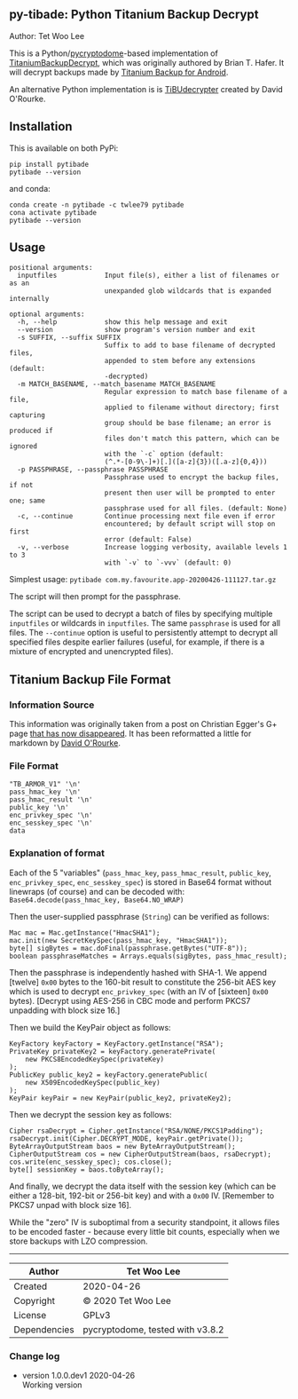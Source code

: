 py-tibade: Python Titanium Backup Decrypt
-----------------------------------------
Author: Tet Woo Lee

This is a Python/[pycryptodome]-based implementation of [TitaniumBackupDecrypt],
which was originally authored by Brian T. Hafer. It will decrypt backups made 
by [Titanium Backup for Android].

[pycryptodome]: https://www.pycryptodome.org/en/latest/
[TitaniumBackupDecrypt]: https://github.com/bhafer/TitaniumBackupDecrypt
[Titanium Backup for Android]: https://www.titaniumtrack.com/titanium-backup.html

An alternative Python implementation is is [TiBUdecrypter](https://github.com/phyber/TiBUdecrypter)
created by David O'Rourke.

## Installation

This is available on both PyPi:
```
pip install pytibade
pytibade --version
```

and conda:
```
conda create -n pytibade -c twlee79 pytibade
cona activate pytibade
pytibade --version
```

## Usage
```
positional arguments:
  inputfiles            Input file(s), either a list of filenames or as an
                        unexpanded glob wildcards that is expanded internally

optional arguments:
  -h, --help            show this help message and exit
  --version             show program's version number and exit
  -s SUFFIX, --suffix SUFFIX
                        Suffix to add to base filename of decrypted files,
                        appended to stem before any extensions (default:
                        -decrypted)
  -m MATCH_BASENAME, --match_basename MATCH_BASENAME
                        Regular expression to match base filename of a file,
                        applied to filename without directory; first capturing
                        group should be base filename; an error is produced if
                        files don't match this pattern, which can be ignored
                        with the `-c` option (default:
                        (^.*-[0-9\-]+)[.]([a-z]{3})([.a-z]{0,4}))
  -p PASSPHRASE, --passphrase PASSPHRASE
                        Passphrase used to encrypt the backup files, if not
                        present then user will be prompted to enter one; same
                        passphrase used for all files. (default: None)
  -c, --continue        Continue processing next file even if error
                        encountered; by default script will stop on first
                        error (default: False)
  -v, --verbose         Increase logging verbosity, available levels 1 to 3
                        with `-v` to `-vvv` (default: 0)
```

Simplest usage: `pytibade com.my.favourite.app-20200426-111127.tar.gz`

The script will then prompt for the passphrase. 

The script can be used to decrypt a batch of files by specifying multiple 
`inputfiles` or wildcards in `inputfiles`. The same `passphrase` is used 
for all files. The `--continue` option is useful to persistently attempt to 
decrypt all specified files despite earlier failures (useful, for example, if 
there is a mixture of encrypted and unencrypted files).


## Titanium Backup File Format

### Information Source

This information was originally taken from a post on Christian Egger's G+ page
[that has now disappeared](https://plus.google.com/+ChristianEgger/posts/MQBmYhKDex5).
It has been reformatted a little for markdown by [David O'Rourke](https://github.com/phyber/TiBUdecrypter/blob/master/docs/FORMAT.md).

### File Format

```
"TB_ARMOR_V1" '\n'
pass_hmac_key '\n'
pass_hmac_result '\n'
public_key '\n'
enc_privkey_spec '\n'
enc_sesskey_spec '\n'
data
```

### Explanation of format

Each of the 5 "variables" (`pass_hmac_key`, `pass_hmac_result`,
`public_key`, `enc_privkey_spec`, `enc_sesskey_spec`) is stored in
Base64 format without linewraps (of course) and can be decoded with:
`Base64.decode(pass_hmac_key, Base64.NO_WRAP)`

Then the user-supplied passphrase (`String`) can be verified as follows:

```
Mac mac = Mac.getInstance("HmacSHA1");
mac.init(new SecretKeySpec(pass_hmac_key, "HmacSHA1"));
byte[] sigBytes = mac.doFinal(passphrase.getBytes("UTF-8"));
boolean passphraseMatches = Arrays.equals(sigBytes, pass_hmac_result);
```

Then the passphrase is independently hashed with SHA-1. We append [twelve] `0x00` 
bytes to the 160-bit result to constitute the 256-bit AES key which is used to
decrypt `enc_privkey_spec` (with an IV of [sixteen] `0x00` bytes). [Decrypt 
using AES-256 in CBC mode and perform PKCS7 unpadding with block size 16.]

Then we build the KeyPair object as follows:

```
KeyFactory keyFactory = KeyFactory.getInstance("RSA");
PrivateKey privateKey2 = keyFactory.generatePrivate(
    new PKCS8EncodedKeySpec(privateKey)
);
PublicKey public_key2 = keyFactory.generatePublic(
    new X509EncodedKeySpec(public_key)
);
KeyPair keyPair = new KeyPair(public_key2, privateKey2);
```

Then we decrypt the session key as follows:

```
Cipher rsaDecrypt = Cipher.getInstance("RSA/NONE/PKCS1Padding");
rsaDecrypt.init(Cipher.DECRYPT_MODE, keyPair.getPrivate());
ByteArrayOutputStream baos = new ByteArrayOutputStream();
CipherOutputStream cos = new CipherOutputStream(baos, rsaDecrypt);
cos.write(enc_sesskey_spec); cos.close();
byte[] sessionKey = baos.toByteArray();
```

And finally, we decrypt the data itself with the session key (which can be
either a 128-bit, 192-bit or 256-bit key) and with a `0x00` IV. [Remember
to PKCS7 unpad with block size 16].

While the "zero" IV is suboptimal from a security standpoint, it allows
files to be encoded faster - because every little bit counts, especially
when we store backups with LZO compression.

-------------------------------------------------------------------------------

Author        |Tet Woo Lee
--------------|----------------------------
Created       | 2020-04-26
Copyright     | © 2020 Tet Woo Lee
License       | GPLv3
Dependencies  | pycryptodome, tested with v3.8.2

### Change log

+ version 1.0.0.dev1 2020-04-26  
  Working version

